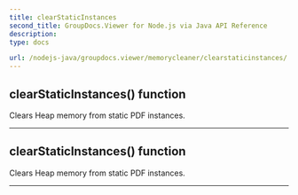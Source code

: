 ```yaml
---
title: clearStaticInstances
second_title: GroupDocs.Viewer for Node.js via Java API Reference
description: 
type: docs

url: /nodejs-java/groupdocs.viewer/memorycleaner/clearstaticinstances/
---
```


## clearStaticInstances()  function
Clears Heap memory from static PDF instances.


---


## clearStaticInstances()  function
Clears Heap memory from static PDF instances.


---


